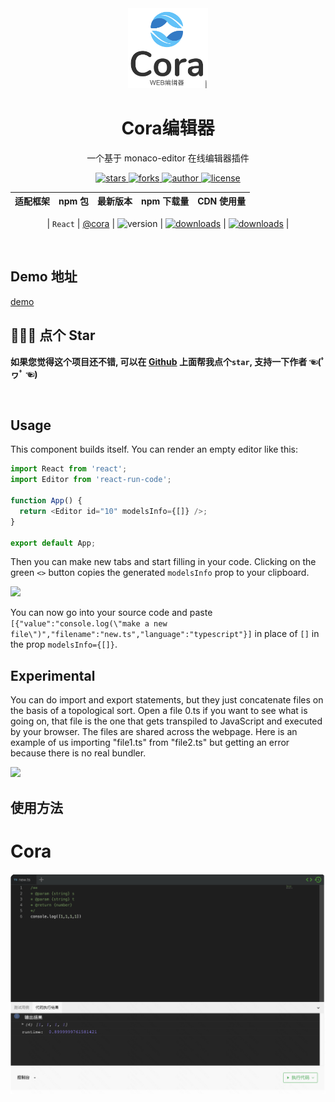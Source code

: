 <div align="center">
  <img src="https://raw.githubusercontent.com/paiDaXing-web/Cora/main/4444-removebg-preview.png" width="128" alt="logo" />
  <h1>Cora编辑器</h1>
  <p>一个基于 monaco-editor 在线编辑器插件</p>
  <p>
    <a href="https://github.com/paiDaXing-web/Cora" target="_black">
      <img src="https://img.shields.io/github/stars/buuing/lucky-canvas?color=%23ffba15&logo=github&style=flat-square" alt="stars" />
    </a>
    <a href="https://github.com/paiDaXing-web/You-Don-t-Know-TS" target="_black">
      <img src="https://img.shields.io/github/forks/buuing/lucky-canvas?color=%23ffba15&logo=github&style=flat-square" alt="forks" />
    </a>
    <a href="https://github.com/paiDaXing-web/You-Dont-Know-Algorithm" target="_black">
      <img src="https://img.shields.io/badge/Author-%20buuing%20-7289da.svg?&logo=github&style=flat-square" alt="author" />
    </a>
    <a href="https://youjia.sx.cn/algorithm/" target="_black">
      <img src="https://img.shields.io/github/license/buuing/lucky-canvas?color=%232dce89&logo=github&style=flat-square" alt="license" />
    </a>
  </p>
</div>

<div align="center">

| 适配框架 | npm 包 | 最新版本 | npm 下载量 | CDN 使用量 |
| :------: | :----: | :------: | :--------: | :--------: |


| `React` | [@cora](https://github.com/paiDaXing-web/Cora) | <img src="https://img.shields.io/npm/v/@lucky-canvas/vue?color=%23ffba15&logo=npm&style=flat-square" alt="version" /> | <a href="https://github.com/paiDaXing-web/Cora" target="_black"><img src="https://img.shields.io/npm/dm/@lucky-canvas/vue?color=%23ffba15&logo=npm&style=flat-square" alt="downloads" /></a> | <a href="https://github.com/paiDaXing-web/Cora" target="_black"><img src="https://data.jsdelivr.com/v1/package/npm/@lucky-canvas/vue/badge" alt="downloads" /></a> |

</div>

<br />

## Demo 地址

[demo](https://paidaxing-web.github.io/Cora-demo.github.io/)

## 🙏🙏🙏 点个 Star

**如果您觉得这个项目还不错, 可以在 [Github](https://github.com/paiDaXing-web/Cora) 上面帮我点个`star`, 支持一下作者 ☜(ﾟヮﾟ ☜)**

<br />

<!-- lerna过滤器配置 -->
<!-- https://github.com/lerna/lerna/tree/main/core/filter-options#readme -->

## Usage

This component builds itself. You can render an empty editor like this:

```typescript
import React from 'react';
import Editor from 'react-run-code';

function App() {
  return <Editor id="10" modelsInfo={[]} />;
}

export default App;
```

Then you can make new tabs and start filling in your code. Clicking on the green `<>` button copies the generated `modelsInfo` prop to your clipboard.

![](https://github.com/Open-EdTech/react-run-code/blob/main/.github/create-editor.gif)

You can now go into your source code and paste `[{"value":"console.log(\"make a new file\")","filename":"new.ts","language":"typescript"}]` in place of `[]` in the prop `modelsInfo={[]}`.

## Experimental

You can do import and export statements, but they just concatenate files on the basis of a topological sort. Open a file 0.ts if you want to see what is going on, that file is the one that gets transpiled to JavaScript and executed by your browser. The files are shared across the webpage. Here is an example of us importing "file1.ts" from "file2.ts" but getting an error because there is no real bundler.

![](https://github.com/Open-EdTech/react-run-code/blob/main/.github/duplicateError.gif)

## 使用方法

# Cora

![](./333.png)
